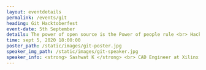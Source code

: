 ```yaml
---
layout: eventdetails
permalink: /events/git
heading: Git Hacktoberfest
event-date: 5th September
details: The power of open source is the Power of people rule <br> Hacktoberfest is a month-long celebration of open source software run by DigitalOcean.
time: sept 5, 2020 18:00:00
poster_path: /static/images/git-poster.jpg
speaker_img_path: /static/images/git-speaker.jpg
speaker_info: <strong> Sashwat K </strong> <br> CAD Engineer at Xilinx
---
```

